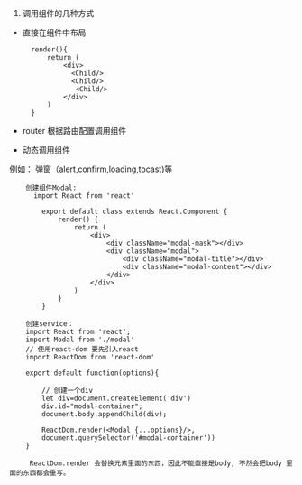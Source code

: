 1. 调用组件的几种方式
   
+ 直接在组件中布局

        render(){
            return (
                <div>
                  <Child/>
                  <Child/>
                   <Child/>
                </div>
            )
        }

+ router 根据路由配置调用组件
  
+ 动态调用组件
  
例如： 弹窗（alert,confirm,loading,tocast)等

        创建组件Modal:
          import React from 'react'

            export default class extends React.Component {
                render() {
                    return (
                        <div>
                            <div className="modal-mask"></div>
                            <div className="modal">
                                <div className="modal-title"></div>
                                <div className="modal-content"></div>
                            </div>
                        </div>
                    )
                }
            }

        创建service：
        import React from 'react';
        import Modal from './modal'
        // 使用react-dom 要先引入react
        import ReactDom from 'react-dom'

        export default function(options){
            
            // 创建一个div
            let div=document.createElement('div')
            div.id="modal-container";
            document.body.appendChild(div);

            ReactDom.render(<Modal {...options}/>,
            document.querySelector('#modal-container'))
        }

         ReactDom.render 会替换元素里面的东西，因此不能直接是body, 不然会把body 里面的东西都会重写。